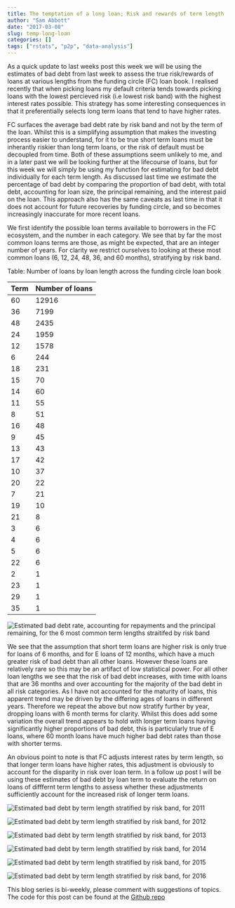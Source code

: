 ```yaml
---
title: The temptation of a long loan; Risk and rewards of term length
author: "Sam Abbott"
date: "2017-03-08"
slug: temp-long-loan
categories: []
tags: ["rstats", "p2p", "data-analysis"]
---
```



As a quick update to last weeks post this week we will be using the estimates of bad debt from last week to assess the true risk/rewards of loans at various lengths from the funding circle (FC) loan book. I realised recently that when picking loans my default criteria tends towards picking loans with the lowest percieved risk (i.e lowest risk band) with the highest interest rates possible. This strategy has some interesting consequences in that it preferentially selects long term loans that tend to have higher rates. 

FC surfaces the average bad debt rate by risk band and not by the term of the loan. Whilst this is a simplifying assumption that makes the investing process easier to understand, for it to be true short term loans must be inherantly riskier than long term loans, or the risk of default must be decoupled from time. Both of these assumptions seem unlikely to me,  and in a later past we will be looking further at the lifecourse of loans, but for this week we will simply be using my function for estimating for bad debt individually for each term length. As discussed last time we estimate the percentage of bad debt by comparing the proportion of bad debt, with total debt, accounting for loan size, the principal remaining, and the interest paid on the loan. This approach also has the same caveats as last time in that it does not account for future recoveries by funding circle, and so becomes increasingly inaccurate for more recent loans. 







We first identify the possible loan terms available to borrowers in the FC ecosystem, and the number in each category. We see that by far the most common loans terms are those, as might be expected, that are an integer number of years. For clarity we restrict ourselves to looking at these most common loans (6, 12, 24, 48, 36, and 60 months), stratifying by risk band.


Table: Number of loans by loan length across the funding circle loan book

| Term  | Number of loans  |
| ----- | ---------------- |
|   60  |           12916  |
|  36   |           7199   |
|   48  |            2435  |
|  24   |           1959   |
|   12  |            1578  |
|    6  |             244  |
|   18  |             231  |
|   15  |              70  |
|   14  |              60  |
|   11  |              55  |
|    8  |              51  |
|   16  |              48  |
|    9  |              45  |
|   13  |              43  |
|   17  |              42  |
|   10  |              37  |
|   20  |              22  |
|    7  |              21  |
|   19  |              10  |
|   21  |               8  |
|    3  |               6  |
|    4  |               6  |
|    5  |               6  |
|   22  |               6  |
|    2  |               1  |
|   23  |               1  |
|   29  |               1  |
|   35  |               1  |



![Estimated bad debt rate, accounting for repayments and the principal remaining, for the 6 most common term lengths straitifed by risk band](/post/2017-06-10-temp-long-loan/figure-html/est_bad_rate_risk-1.png)

We see that the assumption that short term loans are higher risk is only true for loans of 6 months, and for E loans of 12 months, which have a much greater risk of bad debt than all other loans. However these loans are relatively rare so this may be an artifact of low statistical power. For all other loan lengths we see that the risk of bad debt increases, with time with loans that are 36 months and over accounting for the majority of the bad debt in all risk categories. As I have not accounted for the maturity of loans, this apparent trend may be driven by the differing ages of loans in different years. Therefore we repeat the above but now stratify further by year, dropping loans with 6 month terms for clarity. Whilst this does add some variation the overall trend appears to hold with longer term loans having significantly higher proportions of bad debt, this is particularly true of E loans, where 60 month loans have much higher bad debt rates than those with shorter terms.  

An obvious point to note is that FC adjusts interest rates by term length, so that longer term loans have higher rates, this adjustment is obviously to account for the disparity in risk over loan term. In a follow up post I will be using these estimates of bad debt by loan term to evaluate the return on loans of difffernt term lengths to assess whether these adjustments sufficiently account for the increased risk of longer term loans. 


![Estimated bad debt by term length stratified by risk band, for 2011](/post/2017-06-10-temp-long-loan/figure-html/bad_debt_2011-1.png)

![Estimated bad debt by term length stratified by risk band, for 2012](/post/2017-06-10-temp-long-loan/figure-html/bad_debt_2012-1.png)

![Estimated bad debt by term length stratified by risk band, for 2013](/post/2017-06-10-temp-long-loan/figure-html/bad_debt_2013-1.png)

![Estimated bad debt by term length stratified by risk band, for 2014](/post/2017-06-10-temp-long-loan/figure-html/bad_debt_2014-1.png)

![Estimated bad debt by term length stratified by risk band, for 2015](/post/2017-06-10-temp-long-loan/figure-html/bad_debt_2015-1.png)

![Estimated bad debt by term length stratified by risk band, for 2016](/post/2017-06-10-temp-long-loan/figure-html/bad_debt_2016-1.png)

This blog series is bi-weekly, please comment with suggestions of topics. The code for this post can be found at the [Github repo](https://github.com/seabbs/funding_circle)

